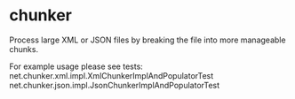 # chunker
Process large XML or JSON files by breaking the file into more manageable chunks.

For example usage please see tests:
net.chunker.xml.impl.XmlChunkerImplAndPopulatorTest
net.chunker.json.impl.JsonChunkerImplAndPopulatorTest